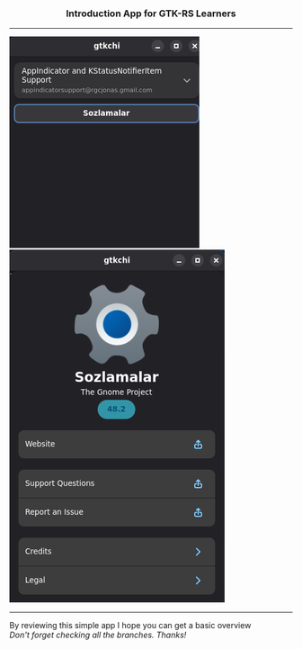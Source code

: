 <center><h3>Introduction App for GTK-RS Learners</center></h3><hr/>

<img src="./assets/main_w.png"/>
<img src="./assets/settings_w.png"/>
<hr/>
By reviewing this simple app I hope you can get a basic overview </br>
<i>Don't forget checking all the branches. Thanks!</i>
